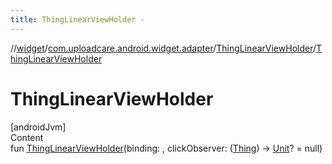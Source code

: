 ```yaml
---
title: ThingLinearViewHolder -
---
```

//[widget](../../index.md)/[com.uploadcare.android.widget.adapter](../index.md)/[ThingLinearViewHolder](index.md)/[ThingLinearViewHolder](-thing-linear-view-holder.md)



# ThingLinearViewHolder  
[androidJvm]  
Content  
fun [ThingLinearViewHolder](-thing-linear-view-holder.md)(binding: <ERROR CLASS>, clickObserver: ([Thing](../../com.uploadcare.android.widget.data/-thing/index.md)) -> [Unit](https://kotlinlang.org/api/latest/jvm/stdlib/kotlin/-unit/index.html)? = null)  



